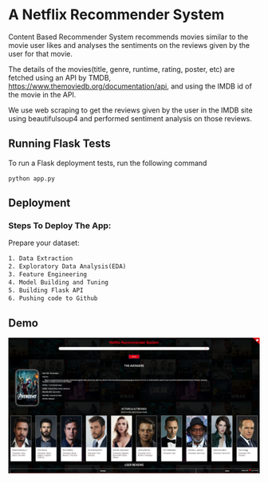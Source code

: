 
# A Netflix Recommender System

Content Based Recommender System recommends movies similar to the movie user likes and analyses the sentiments on the reviews given by the user for that movie.

The details of the movies(title, genre, runtime, rating, poster, etc) are fetched using an API by TMDB, https://www.themoviedb.org/documentation/api, and using the IMDB id of the movie in the API.

We use web scraping to get the reviews given by the user in the IMDB site using beautifulsoup4 and performed sentiment analysis on those reviews.

## Running Flask Tests
To run a Flask deployment tests, run the following command
```
python app.py
```
## Deployment
### Steps To Deploy The App:
Prepare your dataset:
```
1. Data Extraction
2. Exploratory Data Analysis(EDA)
3. Feature Engineering
4. Model Building and Tuning
5. Building Flask API
6. Pushing code to Github
```


## Demo

![App Screenshot](https://raw.githubusercontent.com/MrBriit/Netflix-Recommender-System-and-Deployment/main/net%20screenshot.png)

